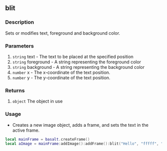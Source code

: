 ## blit

### Description

Sets or modifies text, foreground and background color.

### Parameters

1. `string` text - The text to be placed at the specified position
1. `string` foreground - A string representing the foreground color
1. `string` background - A string representing the background color
2. `number` x - The x-coordinate of the text position.
3. `number` y - The y-coordinate of the text position.

### Returns

1. `object` The object in use

### Usage

* Creates a new image object, adds a frame, and sets the text in the active frame.

```lua
local mainFrame = basalt.createFrame()
local aImage = mainFrame:addImage():addFrame():blit("Hello", "fffff", "00000", 1, 1)

```
